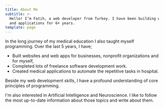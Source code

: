 ```yaml
---
title: About Me
subtitle: >-
  Hello! I’m Fatih, a web developer from Turkey. I have been building web sites
  and applications for 6+ years.
template: page
---
```

In the long journey of my medical education I also taught myself programming. Over the last 5 years, I have;

*   Built websites and web apps for businesses, nonprofit organizations and for myself,
*   Completed lots of freelance software development work.
*   Created medical applications to automate the repetitive tasks in hospital.

Beside my  web development skills, I have a profound understanding of core principles of programming.

I'm also interested in Artificial Intelligence and Neuroscience. I like to follow the most up-to-date information about those topics and write about them. 

 
